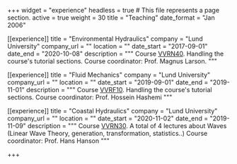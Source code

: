 +++
widget = "experience"
headless = true  # This file represents a page section.
active = true
weight = 30
title = "Teaching"
date_format = "Jan 2006"

[[experience]]
  title = "Environmental Hydraulics"
  company = "Lund University"
  company_url = ""
  location = ""
  date_start = "2017-09-01"
  date_end = "2020-10-08"
  description = """
  Course [VVRN40](http://www.tvrl.lth.se/utbildning/courses/vvrn40/).
  Handling the course's tutorial sections.
  Course coordinator: Prof. Magnus Larson.
  """

[[experience]]
  title = "Fluid Mechanics"
  company = "Lund University"
  company_url = ""
  location = ""
  date_start = "2019-09-01"
  date_end = "2019-11-01"
  description = """
  Course [VVRF10](http://www.tvrl.lth.se/utbildning/courses/vvrf10/).
  Handling the course's tutorial sections.
  Course coordinator: Prof. Hossein Hashemi
  """
  
[[experience]]
  title = "Coastal Hydraulics"
  company = "Lund University"
  company_url = ""
  location = ""
  date_start = "2020-11-02"
  date_end = "2019-11-09"
  description = """
  Course [VVRN30](http://www.tvrl.lth.se/utbildning/courses/vvrn30/).
  A total of 4 lectures about Waves (Linear Wave Theory, generation, transformation, statistics..)
  Course coordinator: Prof. Hans Hanson
  """
  
+++
